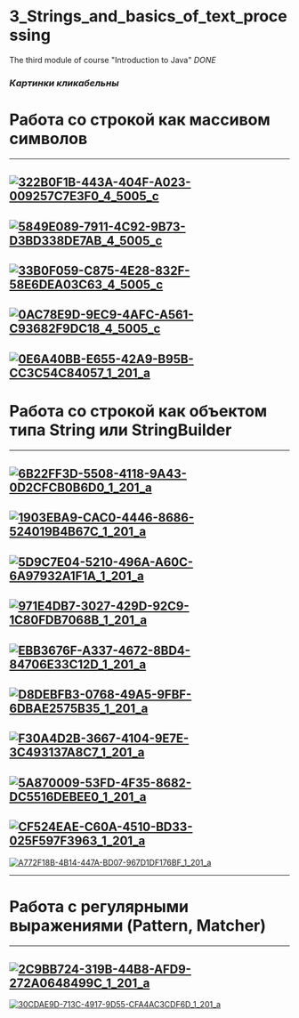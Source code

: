 # 3_Strings_and_basics_of_text_processing
The third module of course "Introduction to Java"
*DONE*
### ***Картинки кликабельны***
# Работа со строкой как массивом символов
---------------------------------------------------------------------------------------------------------------------------------
[![322B0F1B-443A-404F-A023-009257C7E3F0_4_5005_c](https://user-images.githubusercontent.com/97191466/162635881-ce4e59d9-a60f-40f0-ae44-c753e44e518c.jpeg)
](https://github.com/DariaTur/3_Strings_and_basics_of_text_processing/blob/main/Task1.java)
---------------------------------------------------------------------------------------------------------------------------------
[![5849E089-7911-4C92-9B73-D3BD338DE7AB_4_5005_c](https://user-images.githubusercontent.com/97191466/162635892-bac24503-78dd-48aa-b9e4-b1a9b8056c66.jpeg)
](https://github.com/DariaTur/3_Strings_and_basics_of_text_processing/blob/main/Task2.java)
---------------------------------------------------------------------------------------------------------------------------------
[![33B0F059-C875-4E28-832F-58E6DEA03C63_4_5005_c](https://user-images.githubusercontent.com/97191466/162635901-664234b5-c200-454c-b3bf-10985cd99720.jpeg)
](https://github.com/DariaTur/3_Strings_and_basics_of_text_processing/blob/main/Task3.java)
---------------------------------------------------------------------------------------------------------------------------------
[![0AC78E9D-9EC9-4AFC-A561-C93682F9DC18_4_5005_c](https://user-images.githubusercontent.com/97191466/162635911-1e6b2ffe-ac6d-4b0b-8c5f-58f81bd1cac8.jpeg)
](https://github.com/DariaTur/3_Strings_and_basics_of_text_processing/blob/main/Task4.java)
---------------------------------------------------------------------------------------------------------------------------------
[![0E6A40BB-E655-42A9-B95B-CC3C54C84057_1_201_a](https://user-images.githubusercontent.com/97191466/162635913-5997725e-67f4-4894-9f0b-7d83aca55ba5.jpeg)
](https://github.com/DariaTur/3_Strings_and_basics_of_text_processing/blob/main/Task5.java)
---------------------------------------------------------------------------------------------------------------------------------
# Работа со строкой как объектом типа String или StringBuilder
---------------------------------------------------------------------------------------------------------------------------------
[![6B22FF3D-5508-4118-9A43-0D2CFCB0B6D0_1_201_a](https://user-images.githubusercontent.com/97191466/162635921-33a5fe6e-45eb-436c-a3ed-77c4af0c4287.jpeg)
](https://github.com/DariaTur/3_Strings_and_basics_of_text_processing/blob/main/Task6.java)
---------------------------------------------------------------------------------------------------------------------------------
[![1903EBA9-CAC0-4446-8686-524019B4B67C_1_201_a](https://user-images.githubusercontent.com/97191466/162635926-bcb59c32-7967-4234-a5d5-6ff79e55d032.jpeg)
](https://github.com/DariaTur/3_Strings_and_basics_of_text_processing/blob/main/Task7.java)
---------------------------------------------------------------------------------------------------------------------------------
[![5D9C7E04-5210-496A-A60C-6A97932A1F1A_1_201_a](https://user-images.githubusercontent.com/97191466/162635930-284e811c-120c-4376-be31-c5a7d7eeaa78.jpeg)
](https://github.com/DariaTur/3_Strings_and_basics_of_text_processing/blob/main/Task8.java)
---------------------------------------------------------------------------------------------------------------------------------
[![971E4DB7-3027-429D-92C9-1C80FDB7068B_1_201_a](https://user-images.githubusercontent.com/97191466/162635933-461f8532-3390-4242-82ae-369cc1a1caf0.jpeg)
](https://github.com/DariaTur/3_Strings_and_basics_of_text_processing/blob/main/Task9.java)
---------------------------------------------------------------------------------------------------------------------------------
[![EBB3676F-A337-4672-8BD4-84706E33C12D_1_201_a](https://user-images.githubusercontent.com/97191466/162635942-9c5f5b92-43a6-4d16-b9d3-20f514255b1f.jpeg)
](https://github.com/DariaTur/3_Strings_and_basics_of_text_processing/blob/main/Task10.java)
---------------------------------------------------------------------------------------------------------------------------------
[![D8DEBFB3-0768-49A5-9FBF-6DBAE2575B35_1_201_a](https://user-images.githubusercontent.com/97191466/162635946-f7f08402-05ca-4a75-b922-81498c22de5d.jpeg)
](https://github.com/DariaTur/3_Strings_and_basics_of_text_processing/blob/main/Task11.java)
---------------------------------------------------------------------------------------------------------------------------------
[![F30A4D2B-3667-4104-9E7E-3C493137A8C7_1_201_a](https://user-images.githubusercontent.com/97191466/162635951-86695538-0409-492b-a47a-183a81700b49.jpeg)
](https://github.com/DariaTur/3_Strings_and_basics_of_text_processing/blob/main/Task12.java)
---------------------------------------------------------------------------------------------------------------------------------
[![5A870009-53FD-4F35-8682-DC5516DEBEE0_1_201_a](https://user-images.githubusercontent.com/97191466/162635955-f015969c-acda-4f79-b8cd-3aa06da9cdd3.jpeg)
](https://github.com/DariaTur/3_Strings_and_basics_of_text_processing/blob/main/Task13.java)
---------------------------------------------------------------------------------------------------------------------------------
[![CF524EAE-C60A-4510-BD33-025F597F3963_1_201_a](https://user-images.githubusercontent.com/97191466/162635959-66e92497-93ea-465b-865b-948b6e99a4f1.jpeg)
](https://github.com/DariaTur/3_Strings_and_basics_of_text_processing/blob/main/Task14.java)
---------------------------------------------------------------------------------------------------------------------------------
[![A772F18B-4B14-447A-BD07-967D1DF176BF_1_201_a](https://user-images.githubusercontent.com/97191466/162635963-c24550eb-9474-459b-ad61-d54609125235.jpeg)
](https://github.com/DariaTur/3_Strings_and_basics_of_text_processing/blob/main/Task15.java)

---------------------------------------------------------------------------------------------------------------------------------
# Работа с регулярными выражениями (Pattern, Matcher)
---------------------------------------------------------------------------------------------------------------------------------
[![2C9BB724-319B-44B8-AFD9-272A0648499C_1_201_a](https://user-images.githubusercontent.com/97191466/162635967-75fe8f7e-46a5-4ab8-ada0-47b77b05cb59.jpeg)
](https://github.com/DariaTur/3_Strings_and_basics_of_text_processing/blob/main/Task16.java)
---------------------------------------------------------------------------------------------------------------------------------
[![30CDAE9D-713C-4917-9D55-CFA4AC3CDF6D_1_201_a](https://user-images.githubusercontent.com/97191466/162635968-d0f98d94-9f89-473e-8ed5-998d920d6e7e.jpeg)
](https://github.com/DariaTur/3_Strings_and_basics_of_text_processing/blob/main/Task17.java)

